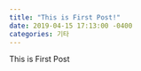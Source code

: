 ```yaml
---
title: "This is First Post!"
date: 2019-04-15 17:13:00 -0400
categories: 기타
---
```


This is First Post

